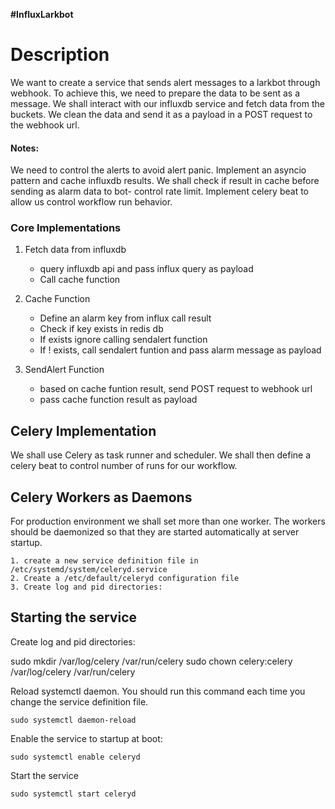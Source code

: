 <strong>#InfluxLarkbot</strong>

<h1>Description</h1>
We want to create a service that sends alert messages to a larkbot through webhook.
To achieve this, we need to prepare the data to be sent as a message.
We shall interact with our influxdb service and fetch data from the buckets.
We clean the data and send it as a payload in a POST request to the webhook url.
<br/>
</hr>

<h4>Notes:</h4>

We need to control the alerts to avoid alert panic.
Implement an asyncio pattern and cache influxdb results. We shall check if result in cache  before sending as alarm data to bot- control rate limit.
Implement celery beat to allow us control workflow run behavior.

<h3> Core Implementations</h3>

1. Fetch data from influxdb
    - query influxdb api and pass influx query as payload
    - Call cache function

2. Cache Function
    - Define an alarm key from influx call result
    - Check if key exists in redis db
    - If exists ignore calling sendalert function
    - If ! exists, call sendalert funtion and pass alarm message as payload

2. SendAlert Function
    - based on cache funtion result, send POST request to webhook url
    - pass cache function result as payload


<h2>Celery Implementation</h2>
We shall use Celery as task runner and scheduler. We shall then define a celery beat to control number of runs for our workflow.

<h2>Celery Workers as Daemons</h2>

For production environment we shall set more than one worker. The workers should be daemonized so that they are started automatically at server startup.

    1. create a new service definition file in /etc/systemd/system/celeryd.service
    2. Create a /etc/default/celeryd configuration file
    3. Create log and pid directories:


<h2>Starting the service</h2>
Create log and pid directories:

sudo mkdir /var/log/celery /var/run/celery
sudo chown celery:celery /var/log/celery /var/run/celery

Reload systemctl daemon. You should run this command each time you change the service definition file.

<code>sudo systemctl daemon-reload</code>


Enable the service to startup at boot:

<code>sudo systemctl enable celeryd</code>


Start the service

<code>sudo systemctl start celeryd</code>



